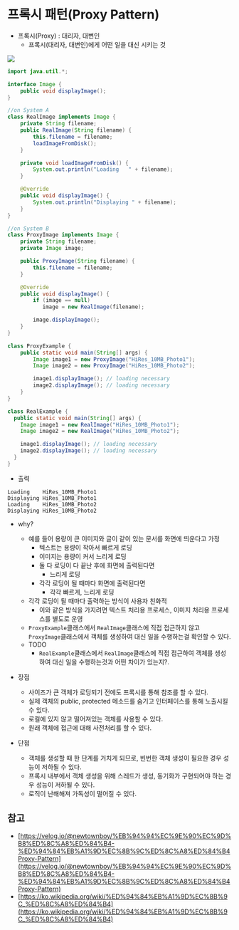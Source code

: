 # 프록시 패턴(Proxy Pattern)

- 프록시(Proxy) : 대리자, 대변인
  - 프록시(대리자, 대변인)에게 어떤 일을 대신 시키는 것

![](https://upload.wikimedia.org/wikipedia/commons/thumb/7/75/Proxy_pattern_diagram.svg/2560px-Proxy_pattern_diagram.svg.png)

```java
import java.util.*;

interface Image {
    public void displayImage();
}

//on System A
class RealImage implements Image {
    private String filename;
    public RealImage(String filename) {
        this.filename = filename;
        loadImageFromDisk();
    }

    private void loadImageFromDisk() {
        System.out.println("Loading   " + filename);
    }

    @Override
    public void displayImage() {
        System.out.println("Displaying " + filename);
    }
}

//on System B
class ProxyImage implements Image {
    private String filename;
    private Image image;

    public ProxyImage(String filename) {
        this.filename = filename;
    }

    @Override
    public void displayImage() {
        if (image == null)
           image = new RealImage(filename);

        image.displayImage();
    }
}

class ProxyExample {
    public static void main(String[] args) {
        Image image1 = new ProxyImage("HiRes_10MB_Photo1");
        Image image2 = new ProxyImage("HiRes_10MB_Photo2");

        image1.displayImage(); // loading necessary
        image2.displayImage(); // loading necessary
    }
}

class RealExample {
  public static void main(String[] args) {
    Image image1 = new RealImage("HiRes_10MB_Photo1");
    Image image2 = new RealImage("HiRes_10MB_Photo2");

    image1.displayImage(); // loading necessary
    image2.displayImage(); // loading necessary
  }
}
```
- 출력
```
Loading    HiRes_10MB_Photo1
Displaying HiRes_10MB_Photo1
Loading    HiRes_10MB_Photo2
Displaying HiRes_10MB_Photo2
```
- why?
  - 예를 들어 용량이 큰 이미지와 글이 같이 있는 문서를 화면에 띄운다고 가정
    - 텍스트는 용량이 작아서 빠르게 로딩
    - 이미지는 용량이 커서 느리게 로딩
    - 둘 다 로딩이 다 끝난 후에 화면에 출력된다면
      - 느리게 로딩
    - 각각 로딩이 될 때마다 화면에 출력된다면
      - 각각 빠르게, 느리게 로딩
  - 각각 로딩이 될 때마다 출력하는 방식이 사용자 친화적
    - 이와 같은 방식을 가지려면 텍스트 처리용 프로세스, 이미지 처리용 프로세스를 별도로 운영
  - `ProxyExample`클래스에서 `RealImage`클래스에 직접 접근하지 않고 `ProxyImage`클래스에서 객체를 생성하여 대신 일을 수행하는걸 확인할 수 있다.
  - TODO
    - `RealExample`클래스에서 `RealImage`클래스에 직접 접근하여 객체를 생성하여 대신 일을 수행하는것과 어떤 차이가 있는지?.

- 장점
  - 사이즈가 큰 객체가 로딩되기 전에도 프록시를 통해 참조를 할 수 있다.
  - 실제 객체의 public, protected 메소드를 숨기고 인터페이스를 통해 노출시킬 수 있다.
  - 로컬에 있지 않고 떨어져있는 객체를 사용할 수 있다.
  - 원래 객체에 접근에 대해 사전처리를 할 수 있다.
- 단점
  - 객체를 생성할 때 한 단계를 거치게 되므로, 빈번한 객체 생성이 필요한 경우 성능이 저하될 수 있다.
  - 프록시 내부에서 객체 생성을 위해 스레드가 생성, 동기화가 구현되어야 하는 경우 성능이 저하될 수 있다.
  - 로직이 난해해져 가독성이 떨어질 수 있다. 

## 참고

- [https://velog.io/@newtownboy/%EB%94%94%EC%9E%90%EC%9D%B8%ED%8C%A8%ED%84%B4-%ED%94%84%EB%A1%9D%EC%8B%9C%ED%8C%A8%ED%84%B4Proxy-Pattern](https://velog.io/@newtownboy/%EB%94%94%EC%9E%90%EC%9D%B8%ED%8C%A8%ED%84%B4-%ED%94%84%EB%A1%9D%EC%8B%9C%ED%8C%A8%ED%84%B4Proxy-Pattern)
- [https://ko.wikipedia.org/wiki/%ED%94%84%EB%A1%9D%EC%8B%9C_%ED%8C%A8%ED%84%B4](https://ko.wikipedia.org/wiki/%ED%94%84%EB%A1%9D%EC%8B%9C_%ED%8C%A8%ED%84%B4)
